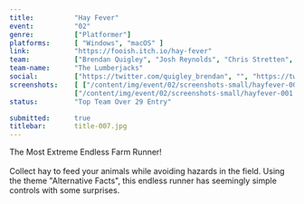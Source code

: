 ```yaml
---
title:          "Hay Fever"
event:          "02"
genre:          ["Platformer"]
platforms:      [ "Windows", "macOS" ]
link:           "https://fooish.itch.io/hay-fever"
team:           ["Brendan Quigley", "Josh Reynolds", "Chris Stretten", "Rob Waite"]
team-name:      "The Lumberjacks"
social:         ["https://twitter.com/quigley_brendan", "", "https://twitter.com/ChrisStretten", "https://twitter.com/ThatRobWaite"]
screenshots:    [ ["/content/img/event/02/screenshots-small/hayfever-000.jpg", "/content/img/event/02/screenshots/hayfever-000.jpg"],
                ["/content/img/event/02/screenshots-small/hayfever-001.jpg", "/content/img/event/02/screenshots/hayfever-001.jpg"] ]
status:         "Top Team Over 29 Entry"

submitted:      true
titlebar:       title-007.jpg
---
```

The Most Extreme Endless Farm Runner!<br/><br />Collect hay to feed your animals while avoiding hazards in the field. Using the theme \"Alternative Facts\", this endless runner has seemingly simple controls with some surprises.